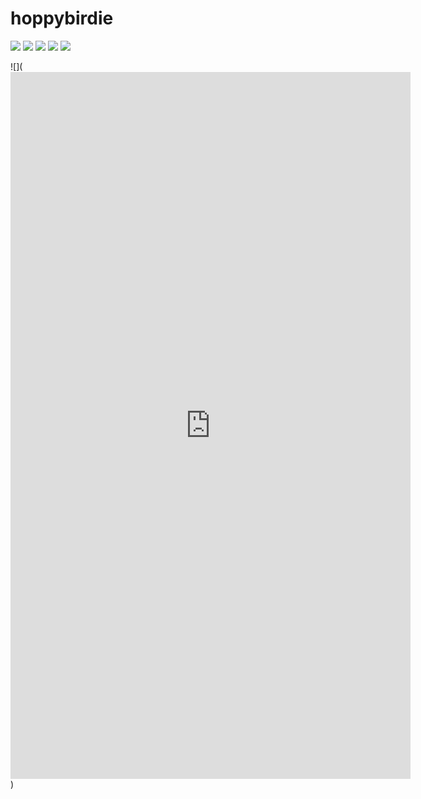 # hoppybirdie
![](https://lh6.googleusercontent.com/I3DpVTc0rDStbZKZKudL4RA8mzBRMj5LvXlhXv6cI5eH7Jay1KAygH9sqQPtRK7l-tQ11YLjl_kILw=w1960-h2890)
![](https://lh5.googleusercontent.com/4ACblSf7FpVmHRCSHqEtXVlNUcTU06XAC8NTtYtAFUep-NwDi0S9QeKifaBP3WZTN1BFGvyDXzfxcQ=w1960-h2890)
![](https://lh6.googleusercontent.com/Cd9y7Vxg0t6kwDALFIrOLbMBz--VZ-L-SVQgEC8Q0MwNcmQEEKDAE8750YVFYiZcWEUijyrN6KHfAw=w1960-h2890)
![](https://lh5.googleusercontent.com/3RpU340a9ngkPIT9H4oj4R2MBKmzmED1KVTqSKxwlNjfczleu34wCHxwugz7icwvu-5WiBXQptljSA=w1960-h2890)
![](https://lh4.googleusercontent.com/cH2qShqc-WXMtgVKnBp1faX6pJpSwI6NuLvIkHJRojQYe_gs9qRRSGNJeDqS7LqyEnA1rRSJ-Hnr4g=w1960-h2890)


![](<iframe src="https://player.vimeo.com/video/354860416" width="640" height="1131" frameborder="0" allow="autoplay; fullscreen" allowfullscreen></iframe>)
